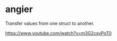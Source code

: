 angier
======

Transfer values from one struct to another.

https://www.youtube.com/watch?v=m3G2csvPoT0
